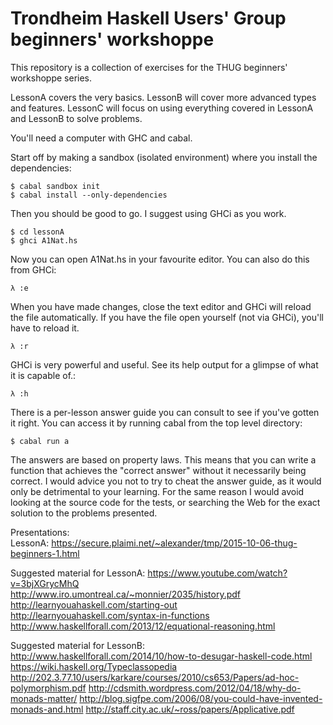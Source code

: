 Trondheim Haskell Users' Group beginners' workshoppe
====================================================

This repository is a collection of exercises for the THUG beginners' 
workshoppe series.

LessonA covers the very basics. LessonB will cover more advanced types and 
features. LessonC will focus on using everything covered in LessonA and 
LessonB to solve problems.

You'll need a computer with GHC and cabal.

Start off by making a sandbox (isolated environment) where you install the 
dependencies:

```
$ cabal sandbox init
$ cabal install --only-dependencies
```

Then you should be good to go. I suggest using GHCi as you work.

```
$ cd lessonA
$ ghci A1Nat.hs
```

Now you can open A1Nat.hs in your favourite editor. You can also do this from 
GHCi:

```
λ :e
```

When you have made changes, close the text editor and GHCi will reload the 
file automatically. If you have the file open yourself (not via GHCi), you'll 
have to reload it.

```
λ :r
```

GHCi is very powerful and useful. See its help output for a glimpse of what it 
is capable of.:

```
λ :h
```


There is a per-lesson answer guide you can consult to see if you've gotten it 
right. You can access it by running cabal from the top level directory:

```
$ cabal run a
```

The answers are based on property laws. This means that you can write a 
function that achieves the "correct answer" without it necessarily being 
correct. I would advice you not to try to cheat the answer guide, as it would 
only be detrimental to your learning. For the same reason I would avoid 
looking at the source code for the tests, or searching the Web for the exact 
solution to the problems presented.


Presentations:   
 LessonA: https://secure.plaimi.net/~alexander/tmp/2015-10-06-thug-beginners-1.html   

Suggested material for LessonA:
 https://www.youtube.com/watch?v=3bjXGrycMhQ   
 http://www.iro.umontreal.ca/~monnier/2035/history.pdf   
 http://learnyouahaskell.com/starting-out   
 http://learnyouahaskell.com/syntax-in-functions   
 http://www.haskellforall.com/2013/12/equational-reasoning.html

Suggested material for LessonB:
 http://www.haskellforall.com/2014/10/how-to-desugar-haskell-code.html
 https://wiki.haskell.org/Typeclassopedia
 http://202.3.77.10/users/karkare/courses/2010/cs653/Papers/ad-hoc-polymorphism.pdf
 http://cdsmith.wordpress.com/2012/04/18/why-do-monads-matter/
 http://blog.sigfpe.com/2006/08/you-could-have-invented-monads-and.html
 http://staff.city.ac.uk/~ross/papers/Applicative.pdf
